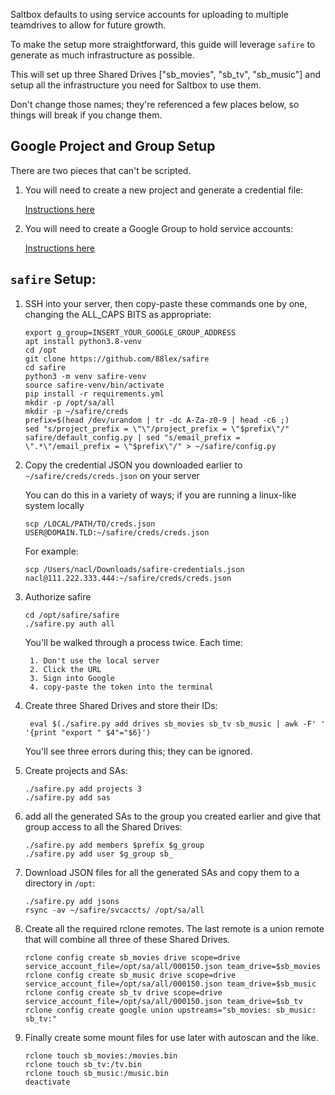 Saltbox defaults to using service accounts for uploading to multiple teamdrives to allow for future growth.

To make the setup more straightforward, this guide will leverage `safire` to generate as much infrastructure as possible.

This will set up three Shared Drives ["sb_movies", "sb_tv", "sb_music"] and setup all the infrastructure you need for Saltbox to use them.

Don't change those names; they're referenced a few places below, so things will break if you change them.

## Google Project and Group Setup

There are two pieces that can't be scripted.

1. You will need to create a new project and generate a credential file:

    [Instructions here](../reference/google-project-setup.md)

2. You will need to create a Google Group to hold service accounts:

    [Instructions here](../reference/google-group-setup.md)

## `safire` Setup:

1. SSH into your server, then copy-paste these commands one by one, changing the ALL_CAPS BITS as appropriate:

    ```
    export g_group=INSERT_YOUR_GOOGLE_GROUP_ADDRESS
    apt install python3.8-venv
    cd /opt
    git clone https://github.com/88lex/safire
    cd safire
    python3 -m venv safire-venv
    source safire-venv/bin/activate
    pip install -r requirements.yml
    mkdir -p /opt/sa/all
    mkdir -p ~/safire/creds
    prefix=$(head /dev/urandom | tr -dc A-Za-z0-9 | head -c6 ;)
    sed "s/project_prefix = \"\"/project_prefix = \"$prefix\"/" safire/default_config.py | sed "s/email_prefix = \".*\"/email_prefix = \"$prefix\"/" > ~/safire/config.py
    ```

1. Copy the credential JSON you downloaded earlier to `~/safire/creds/creds.json` on your server
   
    You can do this in a variety of ways; if you are running a linux-like system locally

    ```
    scp /LOCAL/PATH/TO/creds.json USER@DOMAIN.TLD:~/safire/creds/creds.json
    ```

    For example:
   
    ```
    scp /Users/nacl/Downloads/safire-credentials.json nacl@111.222.333.444:~/safire/creds/creds.json
    ``` 

2. Authorize safire

    ```
    cd /opt/safire/safire
    ./safire.py auth all
    ```

    You'll be walked through a process twice.  Each time:

        1. Don't use the local server
        2. Click the URL
        3. Sign into Google
        4. copy-paste the token into the terminal

3. Create three Shared Drives and store their IDs:

    ```
     eval $(./safire.py add drives sb_movies sb_tv sb_music | awk -F' ' '{print "export " $4"="$6}')
    ```

    You'll see three errors during this; they can be ignored.

4. Create projects and SAs:

    ```
    ./safire.py add projects 3
    ./safire.py add sas
    ```

5. add all the generated SAs to the group you created earlier and give that group access to all the Shared Drives:

    ```
    ./safire.py add members $prefix $g_group
    ./safire.py add user $g_group sb_
    ```

6. Download JSON files for all the generated SAs and copy them to a directory in `/opt`:

    ```
    ./safire.py add jsons
    rsync -av ~/safire/svcaccts/ /opt/sa/all
    ```

7. Create all the required rclone remotes.  The last remote is a union remote that will combine all three of these Shared Drives.

    ```
    rclone config create sb_movies drive scope=drive service_account_file=/opt/sa/all/000150.json team_drive=$sb_movies
    rclone config create sb_music drive scope=drive service_account_file=/opt/sa/all/000150.json team_drive=$sb_music
    rclone config create sb_tv drive scope=drive service_account_file=/opt/sa/all/000150.json team_drive=$sb_tv
    rclone config create google union upstreams="sb_movies: sb_music: sb_tv:"
    ```

8. Finally create some mount files for use later with autoscan and the like.

    ```
    rclone touch sb_movies:/movies.bin
    rclone touch sb_tv:/tv.bin
    rclone touch sb_music:/music.bin
    deactivate
    ```
